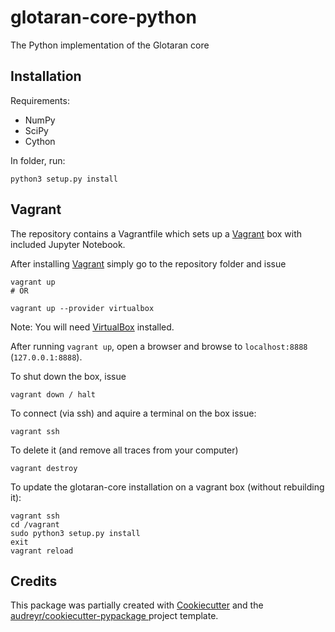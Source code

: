 # glotaran-core-python
The Python implementation of the Glotaran core

## Installation

Requirements:

* NumPy
* SciPy
* Cython

In folder, run:

    python3 setup.py install

## Vagrant

The repository contains a Vagrantfile which sets up a [Vagrant](https://www.vagrantup.com/) box with included Jupyter Notebook.

After installing [Vagrant](https://www.vagrantup.com/) simply go to the
repository folder and issue

    vagrant up
    # OR

    vagrant up --provider virtualbox

Note: You will need [VirtualBox](https://www.virtualbox.org/) installed.

After running `vagrant up`, open a browser and browse to `localhost:8888` (`127.0.0.1:8888`).

To shut down the box, issue

    vagrant down / halt

To connect (via ssh) and aquire a terminal on the box issue:

    vagrant ssh

To delete it (and remove all traces from your computer)

    vagrant destroy

To update the glotaran-core installation on a vagrant box (without rebuilding it):

    vagrant ssh
    cd /vagrant
    sudo python3 setup.py install
    exit
    vagrant reload


## Credits

This package was partially created with [Cookiecutter](https://github.com/audreyr/cookiecutter) and
the [audreyr/cookiecutter-pypackage ](https://github.com/audreyr/cookiecutter-pypackage) project template.

